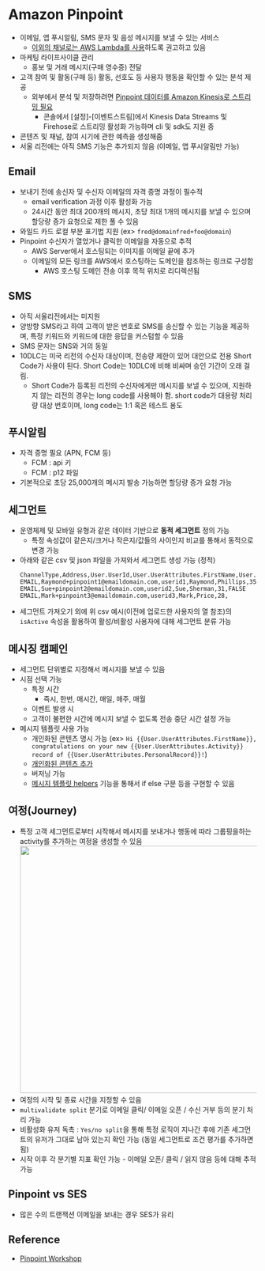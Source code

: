 # Amazon Pinpoint

- 이메일, 앱 푸시알림, SMS 문자 및 음성 메시지를 보낼 수 있는 서비스
  - [이외의 채널로는 AWS Lambda를 사용](https://docs.aws.amazon.com/ko_kr/pinpoint/latest/developerguide/channels-custom.html)하도록 권고하고 있음
- 마케팅 라이프사이클 관리
  - 홍보 및 거래 메시지(구매 영수증) 전달
- 고객 참여 및 활동(구매 등) 활동, 선호도 등 사용자 행동을 확인할 수 있는 분석 제공
  - 외부에서 분석 및 저장하려면 [Pinpoint 데이터를 Amazon Kinesis로 스트리밍 필요](https://docs.aws.amazon.com/ko_kr/pinpoint/latest/developerguide/event-streams.html)
    - 콘솔에서 [설정]-[이벤트스트림]에서 Kinesis Data Streams 및 Firehose로 스트리밍 활성화 가능하며 cli 및 sdk도 지원 중
- 콘텐츠 및 채널, 참여 시기에 관한 예측을 생성해줌
- 서울 리전에는 아직 SMS 기능은 추가되지 않음 (이메일, 앱 푸시알림만 가능)

## Email

- 보내기 전에 송신자 및 수신자 이메일의 자격 증명 과정이 필수적
  - email verification 과정 이후 활성화 가능
  - 24시간 동안 최대 200개의 메시지, 초당 최대 1개의 메시지를 보낼 수 있으며 할당량 증가 요청으로 제한 풀 수 있음
- 와일드 카드 로컬 부분 표기법 지원 (ex> `fred@domainfred+foo@domain`)
- Pinpoint 수신자가 열었거나 클릭한 이메일을 자동으로 추적
  - AWS Server에서 호스팅되는 이미지를 이메일 끝에 추가
  - 이메일의 모든 링크를 AWS에서 호스팅하는 도메인을 참조하는 링크로 구성함
    - AWS 호스팅 도메인 전송 이후 목적 위치로 리디렉션됨

## SMS

- 아직 서울리전에서는 미지원
- 양방향 SMS라고 하여 고객이 받은 번호로 SMS를 송신할 수 있는 기능을 제공하며, 특정 키워드와 키워드에 대한 응답을 커스텀할 수 있음
- SMS 문자는 SNS와 거의 동일
- 10DLC는 미국 리전의 수신자 대상이며, 전송량 제한이 있어 대안으로 전용 Short Code가 사용이 된다. Short Code는 10DLC에 비해 비싸며 승인 기간이 오래 걸림.
  - Short Code가 등록된 리전의 수신자에게만 메시지를 보낼 수 있으며, 지원하지 않는 리전의 경우는 long code를 사용해야 함. short code가 대용량 처리량 대상 번호이며, long code는 1:1 혹은 테스트 용도

## 푸시알림

- 자격 증명 필요 (APN, FCM 등)
  - FCM : api 키
  - FCM : p12 파일
- 기본적으로 초당 25,000개의 메시지 발송 가능하면 할당량 증가 요청 가능

## 세그먼트

- 운영체제 및 모바일 유형과 같은 데이터 기반으로 **동적 세그먼트** 정의 가능
  - 특정 속성값이 같은지/크거나 작은지/값들의 사이인지 비교를 통해서 동적으로 변경 가능
- 아래와 같은 csv 및 json 파일을 가져와서 세그먼트 생성 가능 (정적)
  ```csv
  ChannelType,Address,User.UserId,User.UserAttributes.FirstName,User.UserAttributes.LastName,User.UserAttributes.age,User.UserAttributes.isActive
  EMAIL,Raymond+pinpoint1@emaildomain.com,userid1,Raymond,Phillips,35,TRUE
  EMAIL,Sue+pinpoint2@emaildomain.com,userid2,Sue,Sherman,31,FALSE
  EMAIL,Mark+pinpoint3@emaildomain.com,userid3,Mark,Price,28,
  ```
- 세그먼트 가져오기 외에 위 csv 예시(이전에 업로드한 사용자의 열 참조)의 `isActive` 속성을 활용하여 활성/비활성 사용자에 대해 세그먼트 분류 가능

## 메시징 캠페인

- 세그먼트 단위별로 지정해서 메시지를 보낼 수 있음
- 시점 선택 가능
  - 특정 시간
    - 즉시, 한번, 매시간, 매일, 매주, 매월
  - 이벤트 발생 시
  - 고객이 불편한 시간에 메시지 보낼 수 없도록 전송 중단 시간 설정 가능
- 메시지 템플릿 사용 가능
  - 개인화된 콘텐츠 명시 가능 (ex> `Hi {{User.UserAttributes.FirstName}}, congratulations on your new {{User.UserAttributes.Activity}} record of {{User.UserAttributes.PersonalRecord}}!`)
  - [개인화된 콘텐츠 추가](https://docs.aws.amazon.com/pinpoint/latest/userguide/message-templates-personalizing.html)
  - 버저닝 가능
  - [메시지 템플릿 helpers](https://docs.aws.amazon.com/ko_kr/pinpoint/latest/userguide/message-template-helpers.html) 기능을 통해서 if else 구문 등을 구현할 수 있음

## 여정(Journey)

- 특정 고객 세그먼트로부터 시작해서 메시지를 보내거나 행동에 따라 그룹핑을하는 activity를 추가하는 여정을 생성할 수 있음
  <img src="https://pinpoint-jumpstart.workshop.aws/images/aJourneyFull.png" width=500 height=500>
- 여정의 시작 및 종료 시간을 지정할 수 있음
- `multivalidate split` 분기로 이메일 클릭/ 이메일 오픈 / 수신 거부 등의 분기 처리 가능
- 비활성화 유저 독촉 : `Yes/no split`을 통해 특정 로직이 지나간 후에 기존 세그먼트의 유저가 그대로 남아 있는지 확인 가능 (동일 세그먼트로 조건 평가를 추가하면 됨)
- 시작 이후 각 분기별 지표 확인 가능 - 이메일 오픈/ 클릭 / 읽지 않음 등에 대해 추적 가능

## Pinpoint vs SES

- 많은 수의 트랜잭션 이메일을 보내는 경우 SES가 유리

## Reference

- [Pinpoint Workshop](https://pinpoint-jumpstart.workshop.aws/en/)
